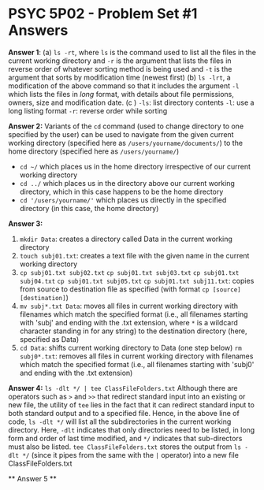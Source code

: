 # PSYC 5P02 - Problem Set #1 Answers

**Answer 1**: 
(a) `ls -rt`,
where `ls` is the command used to list all the files in the current working directory
and `-r` is the argument that lists the files in reverse order of whatever sorting method is being used
and `-t` is the argument that sorts by modification time (newest first)
(b) `ls -lrt`, 
a modification of the above command so that it includes the argument `-l` which lists the files in *long* format, with details about file permissions, owners, size and modification date.
(c ) 
`-ls`: list directory contents
`-l`: use a long listing format
`-r`: reverse order while sorting

**Answer 2:**
Variants of the `cd` command (used to change directory to one specified by the user) can be used to navigate from the given current working directory (specified here as `/users/yourname/documents/`) to the home directory (specified here as `/users/yourname/`)
- `cd ~/` which places us in the home directory irrespective of our current working directory
- `cd ../` which places us in the directory above our current working directory, which in this case happens to be the home directory
- `cd '/users/yourname/'` which places us directly in the specified directory (in this case, the home directory)

**Answer 3:**
1. `mkdir Data`: creates a directory called Data in the current working directory
2. `touch subj01.txt`: creates a text file with the given name in the current working directory
3. `cp subj01.txt subj02.txt`
`cp subj01.txt subj03.txt` 
`cp subj01.txt subj04.txt` 
`cp subj01.txt subj05.txt`
`cp subj01.txt subj11.txt`:
copies from source to destination file as specified (with format `cp [source] [destination]`)
4. `mv subj*.txt Data`: moves all files in current working directory with filenames which match the specified format (i.e., all filenames starting with 'subj' and ending with the .txt extension, where `*` is a wildcard character standing in for any string) to the destination directory (here, specified as Data)
5. `cd Data`: shifts current working directory to Data (one step below)
`rm subj0*.txt`: removes all files in current working directory with filenames which match the specified format (i.e., all filenames starting with 'subj0' and ending with the .txt extension)

**Answer 4:**
`ls -dlt */ | tee ClassFileFolders.txt`
Although there are operators such as `>` and `>>` that redirect standard input into an existing or new file, the utility of `tee` lies in the fact that it can redirect standard input to both standard output and to a specified file.
Hence, in the above line of code, `ls -dlt */` will list all the subdirectories in the current working directory.
Here, `-dlt` indicates that only directories need to be listed, in long form and order of last time modified, and `*/` indicates that sub-directors must also be listed.
`tee ClassFileFolders.txt` stores the output from `ls -dlt */` (since it pipes from the same with the `|` operator) into a new file ClassFileFolders.txt

** Answer 5 **
